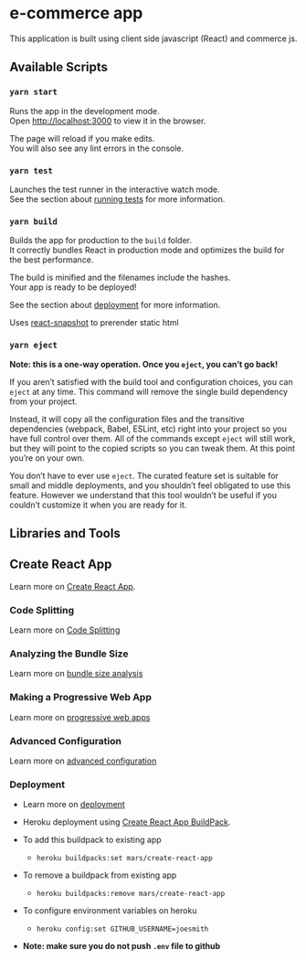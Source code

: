 # e-commerce app

This application is built using client side javascript (React) and commerce js.

## Available Scripts

### `yarn start`

Runs the app in the development mode.\
Open [http://localhost:3000](http://localhost:3000) to view it in the browser.

The page will reload if you make edits.\
You will also see any lint errors in the console.

### `yarn test`

Launches the test runner in the interactive watch mode.\
See the section about [running tests](https://facebook.github.io/create-react-app/docs/running-tests) for more information.

### `yarn build`

Builds the app for production to the `build` folder.\
It correctly bundles React in production mode and optimizes the build for the best performance.

The build is minified and the filenames include the hashes.\
Your app is ready to be deployed!

See the section about [deployment](https://facebook.github.io/create-react-app/docs/deployment) for more information.

Uses [react-snapshot](https://www.npmjs.com/package/react-snapshot) to prerender static html

### `yarn eject`

**Note: this is a one-way operation. Once you `eject`, you can’t go back!**

If you aren’t satisfied with the build tool and configuration choices, you can `eject` at any time. This command will remove the single build dependency from your project.

Instead, it will copy all the configuration files and the transitive dependencies (webpack, Babel, ESLint, etc) right into your project so you have full control over them. All of the commands except `eject` will still work, but they will point to the copied scripts so you can tweak them. At this point you’re on your own.

You don’t have to ever use `eject`. The curated feature set is suitable for small and middle deployments, and you shouldn’t feel obligated to use this feature. However we understand that this tool wouldn’t be useful if you couldn’t customize it when you are ready for it.

## Libraries and Tools

## Create React App

Learn more on [Create React App](https://facebook.github.io/create-react-app/docs/getting-started).

### Code Splitting

Learn more on [Code Splitting](https://facebook.github.io/create-react-app/docs/code-splitting)

### Analyzing the Bundle Size

Learn more on [bundle size analysis](https://facebook.github.io/create-react-app/docs/analyzing-the-bundle-size)

### Making a Progressive Web App

Learn more on [progressive web apps](https://facebook.github.io/create-react-app/docs/making-a-progressive-web-app)

### Advanced Configuration

Learn more on [advanced configuration](https://facebook.github.io/create-react-app/docs/advanced-configuration)

### Deployment

- Learn more on [deployment](https://facebook.github.io/create-react-app/docs/deployment)

- Heroku deployment using [Create React App BuildPack](https://github.com/mars/create-react-app-buildpack).

- To add this buildpack to existing app

  - ``` heroku buildpacks:set mars/create-react-app ```

- To remove a buildpack from existing app

  - ``` heroku buildpacks:remove mars/create-react-app  ```

- To configure environment variables on heroku
  - ``` heroku config:set GITHUB_USERNAME=joesmith ```

- **Note: make sure you do not push `.env` file to github**